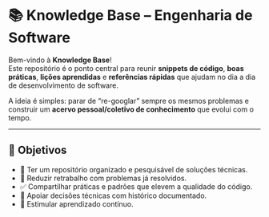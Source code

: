 # 📚 Knowledge Base – Engenharia de Software

Bem-vindo à **Knowledge Base**!  
Este repositório é o ponto central para reunir **snippets de código**, **boas práticas**, **lições aprendidas** e **referências rápidas** que ajudam no dia a dia de desenvolvimento de software.

A ideia é simples: parar de “re-googlar” sempre os mesmos problemas e construir um **acervo pessoal/coletivo de conhecimento** que evolui com o tempo.

---

## 🎯 Objetivos

- 📂 Ter um repositório organizado e pesquisável de soluções técnicas.  
- 🔄 Reduzir retrabalho com problemas já resolvidos.  
- ✅ Compartilhar práticas e padrões que elevem a qualidade do código.  
- 📖 Apoiar decisões técnicas com histórico documentado.  
- 🚀 Estimular aprendizado contínuo.  
